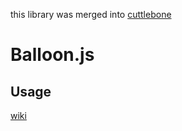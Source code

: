 this library was merged into [cuttlebone](https://github.com/Ikagaka/cuttlebone)

# Balloon.js


## Usage

[wiki](https://github.com/Ikagaka/Balloon.js/wiki/Balloon.js)
